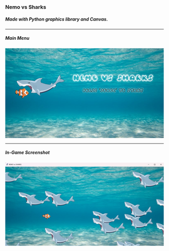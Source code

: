 ### Nemo vs Sharks

##### Made with Python graphics library and Canvas.

------------


##### Main Menu
![Main Menu](https://github.com/sicilydefense/NemovsSharks/blob/main/NemoVsSharks/denizalti.png?raw=true "Main Menu")

------------

##### In-Game Screenshot

![In-Game Screenshot](https://github.com/sicilydefense/NemovsSharks/blob/main/NemoVsSharks/in_game.png?raw=true "In-Game Screenshot")
